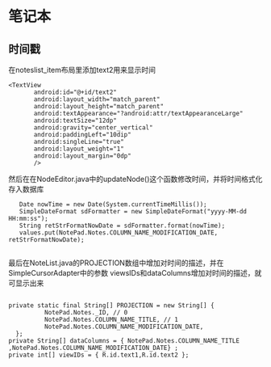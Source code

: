 # 笔记本
## 时间戳
 在noteslist_item布局里添加text2用来显示时间
 
 ```
 <TextView
        android:id="@+id/text2"
        android:layout_width="match_parent"
        android:layout_height="match_parent"
        android:textAppearance="?android:attr/textAppearanceLarge"
        android:textSize="12dp"
        android:gravity="center_vertical"
        android:paddingLeft="10dip"
        android:singleLine="true"
        android:layout_weight="1"
        android:layout_margin="0dp"
        />
   ```
      
     
  然后在在NodeEditor.java中的updateNode()这个函数修改时间，并将时间格式化存入数据库
  
  ```
     Date nowTime = new Date(System.currentTimeMillis());
     SimpleDateFormat sdFormatter = new SimpleDateFormat("yyyy-MM-dd HH:mm:ss");
     String retStrFormatNowDate = sdFormatter.format(nowTime);
     values.put(NotePad.Notes.COLUMN_NAME_MODIFICATION_DATE, retStrFormatNowDate);
     
  ```
  
  最后在NoteList.java的PROJECTION数组中增加对时间的描述，并在SimpleCursorAdapter中的参数
  viewsIDs和dataColumns增加对时间的描述，就可显示出来
  
  ```
  
  private static final String[] PROJECTION = new String[] {
            NotePad.Notes._ID, // 0
            NotePad.Notes.COLUMN_NAME_TITLE, // 1
            NotePad.Notes.COLUMN_NAME_MODIFICATION_DATE,
    };
private String[] dataColumns = { NotePad.Notes.COLUMN_NAME_TITLE ,NotePad.Notes.COLUMN_NAME_MODIFICATION_DATE} ;
private int[] viewIDs = { R.id.text1,R.id.text2 };

  ```
